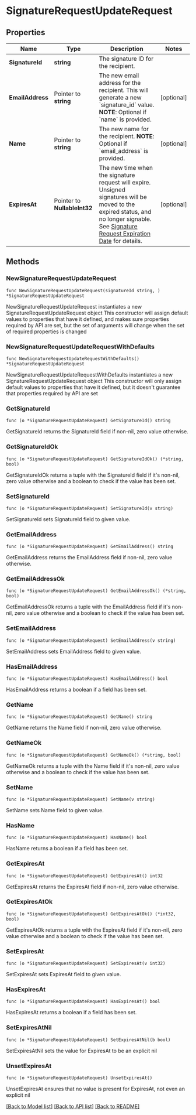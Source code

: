# SignatureRequestUpdateRequest

## Properties

Name | Type | Description | Notes
------------ | ------------- | ------------- | -------------
**SignatureId** | **string** | The signature ID for the recipient. | 
**EmailAddress** | Pointer to **string** | The new email address for the recipient.  This will generate a new &#x60;signature_id&#x60; value.  **NOTE**: Optional if &#x60;name&#x60; is provided. | [optional] 
**Name** | Pointer to **string** | The new name for the recipient.  **NOTE**: Optional if &#x60;email_address&#x60; is provided. | [optional] 
**ExpiresAt** | Pointer to **NullableInt32** | The new time when the signature request will expire. Unsigned signatures will be moved to the expired status, and no longer signable. See [Signature Request Expiration Date](https://developers.hellosign.com/docs/signature-request/expiration/) for details. | [optional] 

## Methods

### NewSignatureRequestUpdateRequest

`func NewSignatureRequestUpdateRequest(signatureId string, ) *SignatureRequestUpdateRequest`

NewSignatureRequestUpdateRequest instantiates a new SignatureRequestUpdateRequest object
This constructor will assign default values to properties that have it defined,
and makes sure properties required by API are set, but the set of arguments
will change when the set of required properties is changed

### NewSignatureRequestUpdateRequestWithDefaults

`func NewSignatureRequestUpdateRequestWithDefaults() *SignatureRequestUpdateRequest`

NewSignatureRequestUpdateRequestWithDefaults instantiates a new SignatureRequestUpdateRequest object
This constructor will only assign default values to properties that have it defined,
but it doesn't guarantee that properties required by API are set

### GetSignatureId

`func (o *SignatureRequestUpdateRequest) GetSignatureId() string`

GetSignatureId returns the SignatureId field if non-nil, zero value otherwise.

### GetSignatureIdOk

`func (o *SignatureRequestUpdateRequest) GetSignatureIdOk() (*string, bool)`

GetSignatureIdOk returns a tuple with the SignatureId field if it's non-nil, zero value otherwise
and a boolean to check if the value has been set.

### SetSignatureId

`func (o *SignatureRequestUpdateRequest) SetSignatureId(v string)`

SetSignatureId sets SignatureId field to given value.


### GetEmailAddress

`func (o *SignatureRequestUpdateRequest) GetEmailAddress() string`

GetEmailAddress returns the EmailAddress field if non-nil, zero value otherwise.

### GetEmailAddressOk

`func (o *SignatureRequestUpdateRequest) GetEmailAddressOk() (*string, bool)`

GetEmailAddressOk returns a tuple with the EmailAddress field if it's non-nil, zero value otherwise
and a boolean to check if the value has been set.

### SetEmailAddress

`func (o *SignatureRequestUpdateRequest) SetEmailAddress(v string)`

SetEmailAddress sets EmailAddress field to given value.

### HasEmailAddress

`func (o *SignatureRequestUpdateRequest) HasEmailAddress() bool`

HasEmailAddress returns a boolean if a field has been set.

### GetName

`func (o *SignatureRequestUpdateRequest) GetName() string`

GetName returns the Name field if non-nil, zero value otherwise.

### GetNameOk

`func (o *SignatureRequestUpdateRequest) GetNameOk() (*string, bool)`

GetNameOk returns a tuple with the Name field if it's non-nil, zero value otherwise
and a boolean to check if the value has been set.

### SetName

`func (o *SignatureRequestUpdateRequest) SetName(v string)`

SetName sets Name field to given value.

### HasName

`func (o *SignatureRequestUpdateRequest) HasName() bool`

HasName returns a boolean if a field has been set.

### GetExpiresAt

`func (o *SignatureRequestUpdateRequest) GetExpiresAt() int32`

GetExpiresAt returns the ExpiresAt field if non-nil, zero value otherwise.

### GetExpiresAtOk

`func (o *SignatureRequestUpdateRequest) GetExpiresAtOk() (*int32, bool)`

GetExpiresAtOk returns a tuple with the ExpiresAt field if it's non-nil, zero value otherwise
and a boolean to check if the value has been set.

### SetExpiresAt

`func (o *SignatureRequestUpdateRequest) SetExpiresAt(v int32)`

SetExpiresAt sets ExpiresAt field to given value.

### HasExpiresAt

`func (o *SignatureRequestUpdateRequest) HasExpiresAt() bool`

HasExpiresAt returns a boolean if a field has been set.

### SetExpiresAtNil

`func (o *SignatureRequestUpdateRequest) SetExpiresAtNil(b bool)`

 SetExpiresAtNil sets the value for ExpiresAt to be an explicit nil

### UnsetExpiresAt
`func (o *SignatureRequestUpdateRequest) UnsetExpiresAt()`

UnsetExpiresAt ensures that no value is present for ExpiresAt, not even an explicit nil

[[Back to Model list]](../README.md#documentation-for-models) [[Back to API list]](../README.md#documentation-for-api-endpoints) [[Back to README]](../README.md)


